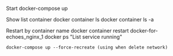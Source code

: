 Start
    docker-compose up

Show list container
    docker container ls
    docker container ls -a

Restart by container name
    docker container restart docker-for-echoes_nginx_1
    docker ps "List service running"

    docker-compose up --force-recreate (using when delete network)
    

